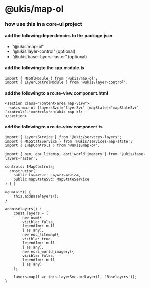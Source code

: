 # @ukis/map-ol

### how use this in a core-ui project


#### add the following dependencies to the package.json
- "@ukis/map-ol"
- "@ukis/layer-control" (optional)
- "@ukis/base-layers-raster" (optional)

#### add the following to the app.module.ts
```
import { MapOlModule } from '@ukis/map-ol';
import { LayerControlModule } from '@ukis/layer-control';
```


#### add the following to a route-view.component.html
```
<section class="content-area map-view">
  <ukis-map-ol [layersSvc]="layerSvc" [mapState]="mapStateSvc" [controls]="controls"></ukis-map-ol>
</section>
```

#### add the following to a route-view.component.ts
```
import { LayersService } from '@ukis/services-layers';
import { MapStateService } from '@ukis/services-map-state';
import { IMapControls } from '@ukis/map-ol';

import { osm, eoc_litemap, esri_world_imagery } from '@ukis/base-layers-raster';
```

```
controls: IMapControls;
  constructor(
    public layerSvc: LayersService,
    public mapStateSvc: MapStateService
) { }
```

```
ngOnInit() {
    this.addBaselayers();
}

addBaselayers() {
    const layers = [
        new osm({
        visible: false,
        legendImg: null
        } as any),
        new eoc_litemap({
        visible: true,
        legendImg: null
        } as any),
        new esri_world_imagery({
        visible: false,
        legendImg: null
        } as any)
    ];

    layers.map(l => this.layerSvc.addLayer(l, 'Baselayers'));
}
```